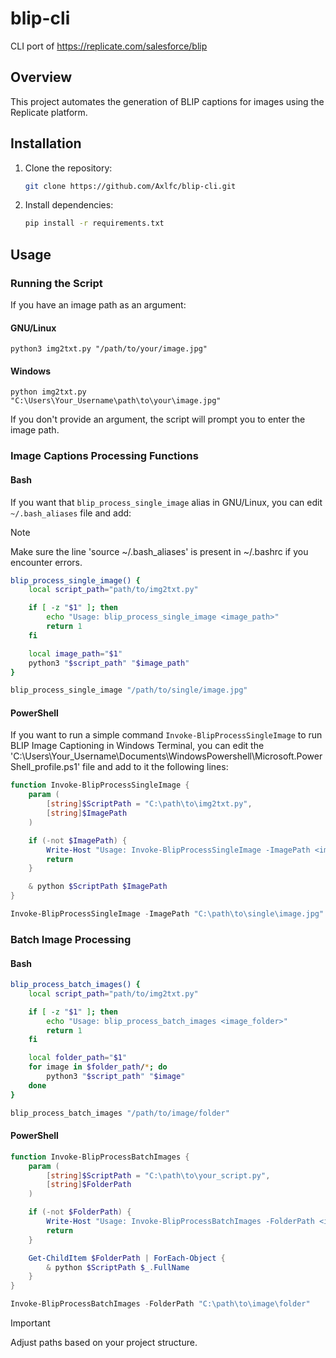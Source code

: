 # blip-cli
CLI port of https://replicate.com/salesforce/blip

## Overview

This project automates the generation of BLIP captions for images using the Replicate platform.

## Installation

1. Clone the repository:

    ```bash
    git clone https://github.com/Axlfc/blip-cli.git
    ```

2. Install dependencies:

    ```bash
    pip install -r requirements.txt
    ```

## Usage

### Running the Script

If you have an image path as an argument:

#### GNU/Linux

<code>python3 img2txt.py "/path/to/your/image.jpg"</code>

#### Windows

<code>python img2txt.py "C:\Users\Your_Username\path\to\your\image.jpg"</code>

If you don't provide an argument, the script will prompt you to enter the image path.

### Image Captions Processing Functions

#### Bash
If you want that `blip_process_single_image` alias in GNU/Linux, you can edit `~/.bash_aliases` file and add:

> [!NOTE]  
> Make sure the line 'source ~/.bash_aliases' is present in ~/.bashrc if you encounter errors.

```bash
blip_process_single_image() {
    local script_path="path/to/img2txt.py"

    if [ -z "$1" ]; then
        echo "Usage: blip_process_single_image <image_path>"
        return 1
    fi

    local image_path="$1"
    python3 "$script_path" "$image_path"
}

blip_process_single_image "/path/to/single/image.jpg"
```

#### PowerShell
If you want to run a simple command `Invoke-BlipProcessSingleImage` to run BLIP Image Captioning in Windows Terminal, 
you can edit the 'C:\Users\Your_Username\Documents\WindowsPowershell\Microsoft.PowerShell_profile.ps1' file and add to it the following lines:

```powershell
function Invoke-BlipProcessSingleImage {
    param (
        [string]$ScriptPath = "C:\path\to\img2txt.py",
        [string]$ImagePath
    )

    if (-not $ImagePath) {
        Write-Host "Usage: Invoke-BlipProcessSingleImage -ImagePath <image_path>"
        return
    }

    & python $ScriptPath $ImagePath
}

Invoke-BlipProcessSingleImage -ImagePath "C:\path\to\single\image.jpg"
```

### Batch Image Processing

#### Bash

```bash
blip_process_batch_images() {
    local script_path="path/to/img2txt.py"

    if [ -z "$1" ]; then
        echo "Usage: blip_process_batch_images <image_folder>"
        return 1
    fi

    local folder_path="$1"
    for image in $folder_path/*; do
        python3 "$script_path" "$image"
    done
}

blip_process_batch_images "/path/to/image/folder"
```

#### PowerShell

```powershell
function Invoke-BlipProcessBatchImages {
    param (
        [string]$ScriptPath = "C:\path\to\your_script.py",
        [string]$FolderPath
    )

    if (-not $FolderPath) {
        Write-Host "Usage: Invoke-BlipProcessBatchImages -FolderPath <image_folder>"
        return
    }

    Get-ChildItem $FolderPath | ForEach-Object {
        & python $ScriptPath $_.FullName
    }
}

Invoke-BlipProcessBatchImages -FolderPath "C:\path\to\image\folder"
```

> [!IMPORTANT]
> Adjust paths based on your project structure.
